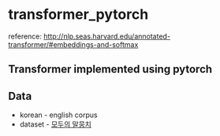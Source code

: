 # transformer_pytorch

reference: http://nlp.seas.harvard.edu/annotated-transformer/#embeddings-and-softmax
## Transformer implemented using pytorch

## Data
* korean - english corpus
* dataset - [모두의 말뭉치](https://corpus.korean.go.kr/request/reausetMain.do)

